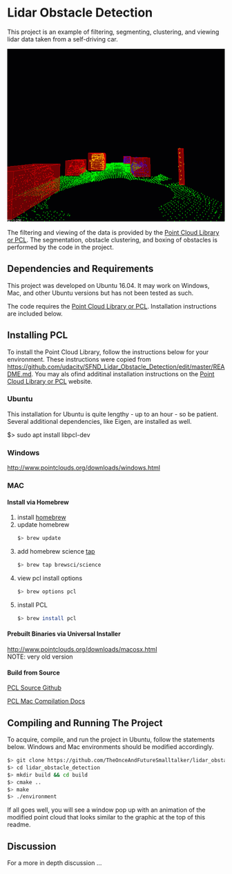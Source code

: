 # Lidar Obstacle Detection

This project is an example of filtering, segmenting, clustering, and viewing lidar data taken from a self-driving car.

<img src="media/ObstacleDetectionFPS.gif" width="700" height="400" />

The filtering and viewing of the data is provided by the <a href="http://pointclouds.org/">Point Cloud Library or PCL</a>.  The segmentation, obstacle clustering, and boxing of obstacles is performed by the code in the project. 

## Dependencies and Requirements

This project was developed on Ubuntu 16.04.  It may work on Windows, Mac, and other Ubuntu versions but has not been tested as such.

The code requires the <a href="http://pointclouds.org/">Point Cloud Library or PCL</a>.  Installation instructions are included below.


## Installing PCL

To install the Point Cloud Library, follow the instructions below for your environment.  These instructions were copied from https://github.com/udacity/SFND_Lidar_Obstacle_Detection/edit/master/README.md.  You may als ofind additinal installation instructions on the <a href="http://pointclouds.org/">Point Cloud Library or PCL</a> website.

### Ubuntu 
This installation for Ubuntu is quite lengthy - up to an hour - so be patient.  Several additional dependencies, like Eigen, are installed as well.

$> sudo apt install libpcl-dev


### Windows 

http://www.pointclouds.org/downloads/windows.html

### MAC

#### Install via Homebrew
1. install [homebrew](https://brew.sh/)
2. update homebrew 
	```bash
	$> brew update
	```
3. add  homebrew science [tap](https://docs.brew.sh/Taps) 
	```bash
	$> brew tap brewsci/science
	```
4. view pcl install options
	```bash
	$> brew options pcl
	```
5. install PCL 
	```bash
	$> brew install pcl
	```

#### Prebuilt Binaries via Universal Installer
http://www.pointclouds.org/downloads/macosx.html  
NOTE: very old version 

#### Build from Source

[PCL Source Github](https://github.com/PointCloudLibrary/pcl)

[PCL Mac Compilation Docs](http://www.pointclouds.org/documentation/tutorials/compiling_pcl_macosx.php)

## Compiling and Running The Project

To acquire, compile, and run the project in Ubuntu, follow the statements below.  Windows and Mac environments should be modified accordingly.

```bash
$> git clone https://github.com/TheOnceAndFutureSmalltalker/lidar_obstacle_detection.git
$> cd lidar_obstacle_detection
$> mkdir build && cd build
$> cmake ..
$> make
$> ./environment
```

If all goes well, you will see a window pop up with an animation of the modified point cloud that looks similar to the graphic at the top of this readme.

## Discussion

For a more in depth discussion ...
